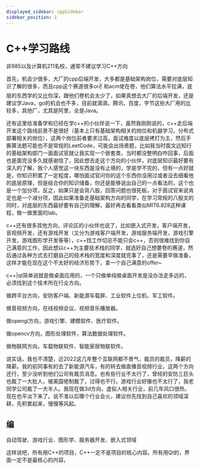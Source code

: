 ```yaml
---
displayed_sidebar: cppSidebar
sidebar_position: 1
---
```



# C++学习路线


非985以及计算机211名校，通常不建议学习C++方向

首先，机会少很多，大厂的cpp后端开发，大多都是基础架构岗位，需要对底层知识了解的很多，而且cpp这个赛道很多oi✌ 和acm佬在卷，他们算法水平拉满，底层的东西学的又比你深，跟他们卷机会太少了，如果真想去大厂的后端开发，还是建议学Java，go的机会也不多，目前就滴滴，腾讯，百度，字节这些大厂用的比较多，其他厂，尤其是阿里，全是Java。


还有这里给准备学和已经在学c++的小伙伴说一下，虽然我刚刚说的，c++走后端开发这个路线前景不是很好（基本上只有基础架构相关的岗位和机器学习，分布式部署相关的岗位），这两个岗位前者要求过高，面试难度以底层拷打为主，然后手撕算法题可能也不是常规的LeetCode，可能会出场景题，比如我当时面文远知行的基础架构部门一面面试官就让我实现一个嵌套类，当时都没整明白咋回事，后面也是面完没多久就感谢信了，因此想去走这个方向的小伙伴，对底层知识最好要有深入的了解，我个人感觉这一块东西是没有止境的，学是学不完的，但有一点好就是，你知识积累了一定程度，哪怕面试官问你的这个东西你没用过或者没去细看他的底层原理，但是结合你的知识储备，你还是能够说出自己的一点看法的，这个也是一个加分项，反之，如果只是会背八股，回答问题也很死板，对于面试官来说肯定也是一个减分项，因此如果准备走基础架构方向的同学，在学习常规的八股文的同时，对底层的东西最好要有自己的理解，最好再去看看类似MIT6.828这种课程，做一做里面的lab。

c++还有很多其他方向，评论区的小伙伴也说了，比如嵌入式开发，客户端开发，音视频开发，还有游戏开发（又分为游戏客户端开发，游戏服务端开发，游戏引擎开发，游戏图形学开发等等），c++找工作切忌不能只会c++，否则很难找到你自己满意的工作，因此想以c++为主要技术栈的同学，就选好自己想要卷的赛道，然后通过各种方式去打磨自己的技术栈的宽度和深度就完事了，还是需要早做准备，这样才能在现在这个不太好的经济形势下，拿一个自己满意的offer~


c++|qt简单说就是做桌面应用的，一个只做单纯做桌面开发是没办法走多远的，必须找到这个技术所在行业方向。

做跨平台方向，安防客户端、新能源车载屏、工业软件上位机、军工软件。

做音视频方向，在线视频会议、视频音乐播放器。

做opengl方向，游戏引擎、建模软件、医疗软件。

做opencv方向，图形处理软件，算法数据处理软件。

做物联网方向，车载物联软件、智能家居物联软件。


说实话，我也不清楚，近2022这几年整个互联网都不景气，裁员的裁员，降薪的降薪。我的前同事有的去了新能源汽车，有的转去做直播音视频行业，这两个方向还行，至少没听到他们公司有裁员消息。也有些行业不太行了，曾经的安防三巨头也裁了一大批人，被美国佬制裁了，过得也不行。游戏行业好像也不太行了，我老同学公司裁了一大半人。我现在做3d方向，虚拟人相关行业，前几年风口很热，现在也平淡下来了。说不准以后哪个行业会火，建议你先找到自己喜欢的领域深耕，先积累起来，慢慢等风起。




## 编

自动驾驶、游戏行业、图形学、服务器开发、嵌入式领域

这样说吧，所有用C++的项目，C++一定不是项目的核心内容。所有用Qt的，界面一定不是最核心的内容。


